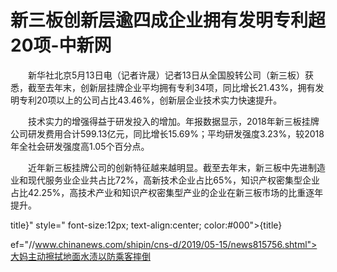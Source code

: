 # 新三板创新层逾四成企业拥有发明专利超20项-中新网

　　新华社北京5月13日电（记者许晟）记者13日从全国股转公司（新三板）获悉，截至去年末，创新层挂牌企业平均拥有专利34项，同比增长21.43%，拥有发明专利20项以上的公司占比43.46%，创新层企业技术实力快速提升。

　　技术实力的增强得益于研发投入的增加。年报数据显示，2018年新三板挂牌公司研发费用合计599.13亿元，同比增长15.69%；平均研发强度3.23%，较2018年全社会研发强度高1.05个百分点。

　　近年新三板挂牌公司的创新特征越来越明显。截至去年末，新三板中先进制造业和现代服务业企业共占比72%，高新技术企业占比65%，知识产权密集型企业占比42.25%，高技术产业和知识产权密集型产业的企业在新三板市场的比重逐年提升。

title}" style=" font-size:12px; text-align:center; color:#000">{title}

ef="//www.chinanews.com/shipin/cns-d/2019/05-15/news815756.shtml">大妈主动擦拭地面水渍以防乘客摔倒
